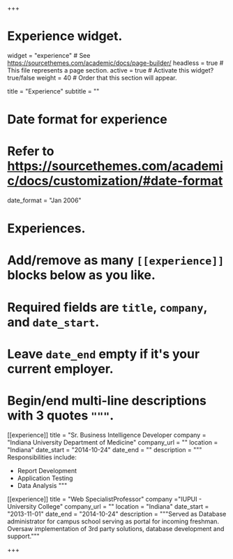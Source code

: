 +++
# Experience widget.
widget = "experience"  # See https://sourcethemes.com/academic/docs/page-builder/
headless = true  # This file represents a page section.
active = true  # Activate this widget? true/false
weight = 40  # Order that this section will appear.

title = "Experience"
subtitle = ""

# Date format for experience
#   Refer to https://sourcethemes.com/academic/docs/customization/#date-format
date_format = "Jan 2006"

# Experiences.
#   Add/remove as many `[[experience]]` blocks below as you like.
#   Required fields are `title`, `company`, and `date_start`.
#   Leave `date_end` empty if it's your current employer.
#   Begin/end multi-line descriptions with 3 quotes `"""`.
[[experience]]
  title = "Sr. Business Intelligence Developer
  company = "Indiana University Department of Medicine"
  company_url = ""
  location = "Indiana"
  date_start = "2014-10-24"
  date_end = ""
  description = """
  Responsibilities include:
  
  * Report Development
  * Application Testing
  * Data Analysis
  """

[[experience]]
  title = "Web SpecialistProfessor"
  company ="IUPUI - University College"
  company_url = ""
  location = "Indiana"
  date_start = "2013-11-01"
  date_end = "2014-10-24"
  description = """Served as Database administrator for campus school serving as portal for incoming freshman. Oversaw implementation of 3rd party solutions, database development and support."""

+++
